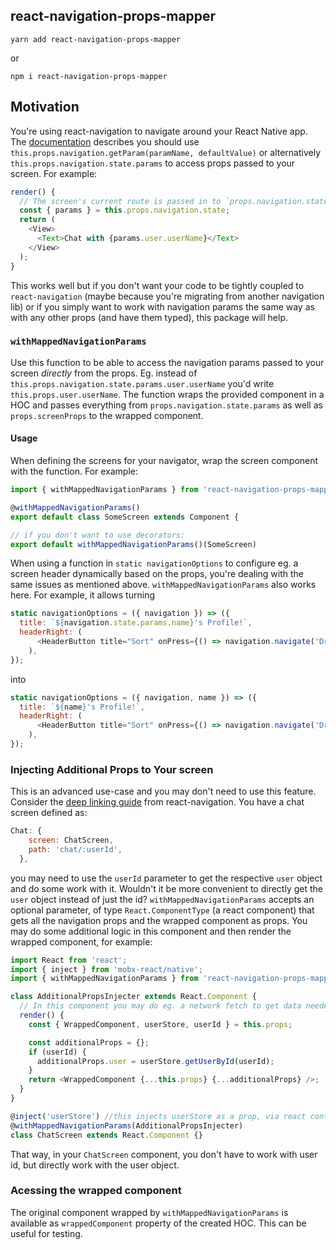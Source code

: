 ## react-navigation-props-mapper

`yarn add react-navigation-props-mapper`

or

`npm i react-navigation-props-mapper`

## Motivation

You're using react-navigation to navigate around your React Native app. The [documentation](https://reactnavigation.org/docs/params.html) describes you should use `this.props.navigation.getParam(paramName, defaultValue)` or alternatively `this.props.navigation.state.params` to access props passed to your screen. For example:

```js
render() {
  // The screen's current route is passed in to `props.navigation.state`:
  const { params } = this.props.navigation.state;
  return (
    <View>
      <Text>Chat with {params.user.userName}</Text>
    </View>
  );
}
```

This works well but if you don't want your code to be tightly coupled to `react-navigation` (maybe because you're migrating from another navigation lib) or if you simply want to work with navigation params the same way as with any other props (and have them typed), this package will help.

### `withMappedNavigationParams`

Use this function to be able to access the navigation params passed to your screen _directly_ from the props. Eg. instead of `this.props.navigation.state.params.user.userName` you'd write `this.props.user.userName`. The function wraps the provided component in a HOC and passes everything from `props.navigation.state.params` as well as `props.screenProps` to the wrapped component.

#### Usage

When defining the screens for your navigator, wrap the screen component with the function. For example:

```js
import { withMappedNavigationParams } from 'react-navigation-props-mapper'

@withMappedNavigationParams()
export default class SomeScreen extends Component {

// if you don't want to use decorators:
export default withMappedNavigationParams()(SomeScreen)
```

When using a function in `static navigationOptions` to configure eg. a screen header dynamically based on the props, you're dealing with the same issues as mentioned above. `withMappedNavigationParams` also works here. For example, it allows turning

```js
static navigationOptions = ({ navigation }) => ({
  title: `${navigation.state.params.name}'s Profile!`,
  headerRight: (
      <HeaderButton title="Sort" onPress={() => navigation.navigate('DrawerOpen')} />
    ),
});
```

into

```js
static navigationOptions = ({ navigation, name }) => ({
  title: `${name}'s Profile!`,
  headerRight: (
      <HeaderButton title="Sort" onPress={() => navigation.navigate('DrawerOpen')} />
    ),
});
```

### Injecting Additional Props to Your screen

This is an advanced use-case and you may don't need to use this feature. Consider the [deep linking guide](https://reactnavigation.org/docs/deep-linking.html) from react-navigation.
You have a chat screen defined as:

```js
Chat: {
    screen: ChatScreen,
    path: 'chat/:userId',
  },
```

you may need to use the `userId` parameter to get the respective `user` object and do some work with it. Wouldn't it be more convenient to directly get the `user` object instead of just the id? `withMappedNavigationParams` accepts an optional parameter, of type `React.ComponentType` (a react component) that gets all the navigation props and the wrapped component as props. You may do some additional logic in this component and then render the wrapped component, for example:

```js
import React from 'react';
import { inject } from 'mobx-react/native';
import { withMappedNavigationParams } from 'react-navigation-props-mapper';

class AdditionalPropsInjecter extends React.Component {
  // In this component you may do eg. a network fetch to get data needed by the screen component.
  render() {
    const { WrappedComponent, userStore, userId } = this.props;

    const additionalProps = {};
    if (userId) {
      additionalProps.user = userStore.getUserById(userId);
    }
    return <WrappedComponent {...this.props} {...additionalProps} />;
  }
}

@inject('userStore') //this injects userStore as a prop, via react context
@withMappedNavigationParams(AdditionalPropsInjecter)
class ChatScreen extends React.Component {}
```

That way, in your `ChatScreen` component, you don't have to work with user id, but directly work with the user object.

### Acessing the wrapped component

The original component wrapped by `withMappedNavigationParams` is available as `wrappedComponent` property of the created HOC. This can be useful for testing.

